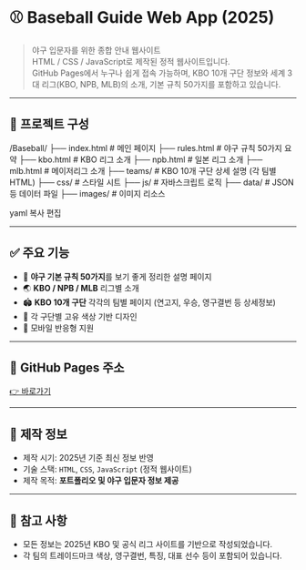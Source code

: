 # ⚾ Baseball Guide Web App (2025)

> 야구 입문자를 위한 종합 안내 웹사이트  
> HTML / CSS / JavaScript로 제작된 정적 웹사이트입니다.  
> GitHub Pages에서 누구나 쉽게 접속 가능하며, KBO 10개 구단 정보와 세계 3대 리그(KBO, NPB, MLB)의 소개, 기본 규칙 50가지를 포함하고 있습니다.

---

## 📁 프로젝트 구성

/Baseball/ ├── index.html # 메인 페이지 ├── rules.html # 야구 규칙 50가지 요약 ├── kbo.html # KBO 리그 소개 ├── npb.html # 일본 리그 소개 ├── mlb.html # 메이저리그 소개 ├── teams/ # KBO 10개 구단 상세 설명 (각 팀별 HTML) ├── css/ # 스타일 시트 ├── js/ # 자바스크립트 로직 ├── data/ # JSON 등 데이터 파일 ├── images/ # 이미지 리소스

yaml
복사
편집

---

## ✅ 주요 기능

- 📌 **야구 기본 규칙 50가지**를 보기 좋게 정리한 설명 페이지
- 🌏 **KBO / NPB / MLB** 리그별 소개
- 🏟️ **KBO 10개 구단** 각각의 팀별 페이지 (연고지, 우승, 영구결번 등 상세정보)
- 🎨 각 구단별 고유 색상 기반 디자인
- 📱 모바일 반응형 지원

---

## 🔗 GitHub Pages 주소

[👉 바로가기](https://gwonbubjin.github.io/Baseball/index.html)

---

## 📆 제작 정보

- 제작 시기: 2025년 기준 최신 정보 반영
- 기술 스택: `HTML`, `CSS`, `JavaScript` (정적 웹사이트)
- 제작 목적: **포트폴리오 및 야구 입문자 정보 제공**

---

## 📌 참고 사항

- 모든 정보는 2025년 KBO 및 공식 리그 사이트를 기반으로 작성되었습니다.
- 각 팀의 트레이드마크 색상, 영구결번, 특징, 대표 선수 등이 포함되어 있습니다.
